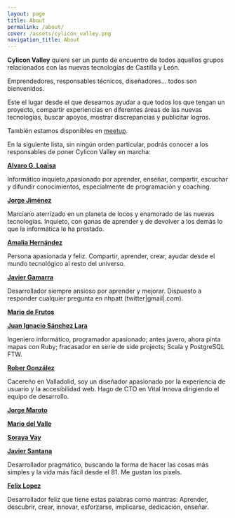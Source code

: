 ```yaml
---
layout: page
title: About
permalink: /about/
cover: /assets/cylicon_valley.png
navigation_title: About
---
```

**Cylicon Valley** quiere ser un punto de encuentro de todos aquellos grupos relacionados con las nuevas tecnologías de Castilla y León. 

Emprendedores, responsables técnicos, diseñadores&#8230; todos son bienvenidos.
  
Este el lugar desde el que deseamos ayudar a que todos los que tengan un proyecto, compartir experiencias en diferentes áreas de las nuevas tecnologías, buscar apoyos, mostrar discrepancias y publicitar logros.

También estamos disponibles en [meetup](https://www.meetup.com/es-ES/Cylicon-Valley/).

En la siguiente lista, sin ningún orden particular, podrás conocer a los responsables de poner Cylicon Valley en marcha:
  
<a href="http://twitter.com/@aloaisa" target="_blank"><strong>Alvaro G. Loaisa</strong></a>
  
Informático inquieto,apasionado por aprender, enseñar, compartir, escuchar y difundir conocimientos, especialmente de programación y coaching.
  
<a href="http://twitter.com/@semurat" target="_blank"><strong>Jorge Jiménez</strong></a>
  
Marciano aterrizado en un planeta de locos y enamorado de las nuevas tecnologías. Inquieto, con ganas de aprender y de devolver a los demás lo que la informática le ha prestado.
  
<a href="http://twitter.com/@amaliahern" target="_blank"><strong>Amalia Hernández</strong> </a>
  
Persona apasionada y feliz. Compartir, aprender, crear, ayudar desde el mundo tecnológico al resto del universo.

<a href="http://twitter.com/@nhpatt" target="_blank"><strong>Javier Gamarra</strong></a>

Desarrollador siempre ansioso por aprender y mejorar. Dispuesto a responder cualquier pregunta en nhpatt (twitter\|gmail\|.com).

<a href="http://twitter.com/@ethervoid" target="_blank"><strong>Mario de Frutos</strong></a>

<a href="http://twitter.com/@juanignaciosl" target="_blank"><strong>Juan Ignacio Sánchez Lara</strong></a>

Ingeniero informático, programador apasionado; antes javero, ahora pinta mapas con Ruby; fracasador en serie de side projects; Scala y PostgreSQL FTW.

<a href="http://twitter.com/@robergd" target="_blank"><strong>Rober González</strong></a>

Cacereño en Valladolid, soy un diseñador apasionado por la experiencia de usuario y la accesibilidad web. Hago de CTO en Vital Innova dirigiendo el equipo de desarrollo.

<a href="http://twitter.com/@patoroco" target="_blank"><strong>Jorge Maroto</strong></a>

<a href="http://twitter.com/@maduil" target="_blank"><strong>Mario del Valle</strong></a>

<a href="http://twitter.com/@sorayavay" target="_blank"><strong>Soraya Vay</strong></a>

<a href="http://twitter.com/@javisantana" target="_blank"><strong>Javier Santana</strong></a>
  
Desarrollador pragmático, buscando la forma de hacer las cosas más simples y la vida más fácil desde el 81. Me gustan los pixels.
  
<a href="http://twitter.com/@flopezluis" target="_blank"><strong>Felix Lopez</strong></a>
  
Desarrollador feliz que tiene estas palabras como mantras: Aprender, descubrir, crear, innovar, esforzarse, implicarse, dedicación, enseñar.
